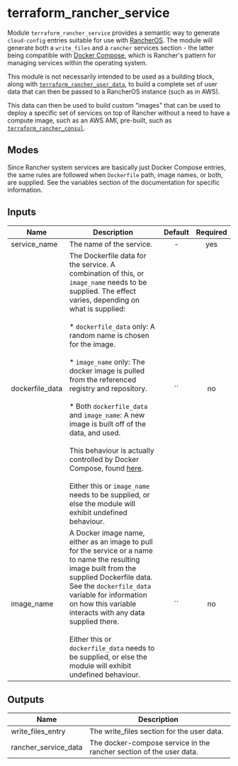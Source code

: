 # terraform_rancher_service

Module `terraform_rancher_service` provides a semantic way to generate
`cloud-config` entries suitable for use with [RancherOS][1]. The module will
generate both a `write_files` and a `rancher` services section - the latter
being compatible with [Docker Compose][2], which is Rancher's pattern for
managing services within the operating system.

[1]: http://rancher.com/rancher-os/
[2]: https://docs.docker.com/compose/

This module is not necessarily intended to be used as a building block, along
with [`terraform_rancher_user_data`][3], to build a complete set of user data
that can then be passed to a RancherOS instance (such as in AWS).

[3]: https://github.com/vancluever/terraform_rancher_user_data

This data can then be used to build custom "images" that can be used to deploy
a specific set of services on top of Rancher without a need to have a compute
image, such as an AWS AMI, pre-built, such as [`terraform_rancher_consul`][4].

[4]: https://github.com/vancluever/terraform_rancher_consul

## Modes

Since Rancher system services are basically just Docker Compose entries, the
same rules are followed when `Dockerfile` path, image names, or both, are
supplied. See the variables section of the documentation for specific
information.


## Inputs

| Name | Description | Default | Required |
|------|-------------|:-----:|:-----:|
| service_name | The name of the service. | - | yes |
| dockerfile_data | The Dockerfile data for the service. A combination of this, or `image_name` needs to be supplied. The effect varies, depending on what is supplied:<br><br>* `dockerfile_data` only: A random name is chosen for the image.<br><br>* `image_name` only: The docker image is pulled from the referenced registry and repository.<br><br>* Both `dockerfile_data` and `image_name`: A new image is built off of the data, and used.<br><br>This behaviour is actually controlled by Docker Compose, found [here](https://docs.docker.com/compose/compose-file/#/service-configuration-reference).<br><br>Either this or `image_name` needs to be supplied, or else the module will exhibit undefined behaviour. | `` | no |
| image_name | A Docker image name, either as an image to pull for the service or a name to name the resulting image built from the supplied Dockerfile data. See the `dockerfile_data` variable for information on how this variable interacts with any data supplied there.<br><br>Either this or `dockerfile_data` needs to be supplied, or else the module will exhibit undefined behaviour. | `` | no |

## Outputs

| Name | Description |
|------|-------------|
| write_files_entry | The write_files section for the user data. |
| rancher_service_data | The docker-compose service in the rancher section of the user data. |

